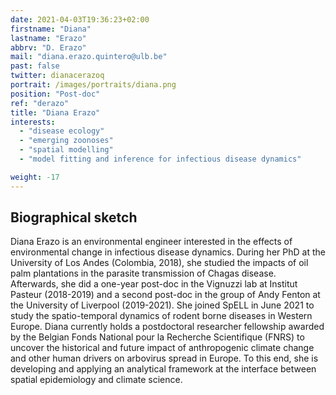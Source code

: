 ```yaml
---
date: 2021-04-03T19:36:23+02:00
firstname: "Diana"
lastname: "Erazo"
abbrv: "D. Erazo"
mail: "diana.erazo.quintero@ulb.be"
past: false
twitter: dianacerazoq
portrait: /images/portraits/diana.png
position: "Post-doc"
ref: "derazo"
title: "Diana Erazo"
interests:
  - "disease ecology"
  - "emerging zoonoses"
  - "spatial modelling"
  - "model fitting and inference for infectious disease dynamics"

weight: -17
---
```


## Biographical sketch

Diana Erazo is an environmental engineer interested in the effects of environmental change in infectious disease dynamics. During her PhD at the University of Los Andes (Colombia, 2018), she studied the impacts of oil palm plantations in the parasite transmission of Chagas disease. Afterwards, she did a one-year post-doc in the Vignuzzi lab at Institut Pasteur (2018-2019) and a second post-doc in the group of Andy Fenton at the University of Liverpool (2019-2021). She joined SpELL in June 2021 to study the spatio-temporal dynamics of rodent borne diseases in Western Europe. Diana currently holds a postdoctoral researcher fellowship awarded by the Belgian Fonds National pour la Recherche Scientifique (FNRS) to uncover the historical and future impact of anthropogenic climate change and other human drivers on arbovirus spread in Europe. To this end, she is developing and applying an analytical framework at the interface between spatial epidemiology and climate science.
